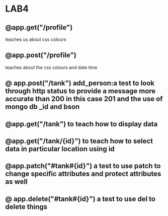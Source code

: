 # LAB4

## @app.get("/profile")
  teaches us about css colours

## @app.post("/profile")
  teaches about the css colours and date time

## @ app.post("/tank") add_person:a test to look through http status to provide a message more accurate than 200 in this case 201 and the use of mongo db _id and bson

## @app.get("/tank") to teach how to display data

## @app.get("/tank/{id}") to teach how to select data in particular location using id

## @app.patch("#tank#{id}") a test to use patch to change specific attributes and protect attributes as well

## @ app.delete("#tank#{id}") a test to use del to delete things

